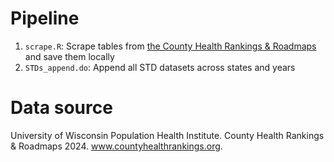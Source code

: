 # Pipeline 

1. `scrape.R`: Scrape tables from [the County Health Rankings & Roadmaps](https://www.countyhealthrankings.org/health-data/health-factors/health-behaviors/sexual-activity/sexually-transmitted-infections?year=2024) and save them locally
2. `STDs_append.do`: Append all STD datasets across states and years

# Data source 

University of Wisconsin Population Health Institute. County Health Rankings & Roadmaps 2024. www.countyhealthrankings.org. 
